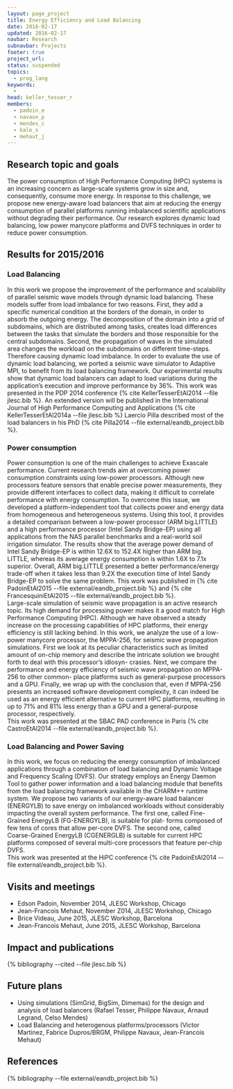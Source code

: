 ```yaml
---
layout: page_project
title: Energy Efficiency and Load Balancing
date: 2016-02-17
updated: 2016-02-17
navbar: Research
subnavbar: Projects
footer: true
project_url:
status: suspended
topics:
  - prog_lang
keywords:
  -
head: keller_tesser_r
members:
  - padoin_e
  - navaux_p
  - mendes_c
  - kale_s
  - mehaut_j
---
```


## Research topic and goals

The power consumption of High Performance Computing (HPC) systems is an increasing concern
as large-scale systems grow in size and, consequently, consume more energy.
In response to this challenge, we propose new energy-aware load balancers that aim at reducing the
energy consumption of parallel platforms running imbalanced scientific applications without degrading
their performance.
Our research explores dynamic load balancing, low power manycore platforms and DVFS techniques in
order to reduce power consumption.

## Results for 2015/2016

### Load Balancing

In this work we propose the improvement of the performance and scalability of parallel seismic
wave models through dynamic load balancing.
These models suffer from load imbalance for two reasons.
First, they add a specific numerical condition at the borders of the domain, in order to
absorb the outgoing energy.
The decomposition of the domain into a grid of subdomains, which are distributed among tasks, creates
load differences between the tasks that simulate the borders and those responsible for the central subdomains.
Second, the propagation of waves in the simulated area changes the workload on the subdomains on different time-steps.
Therefore causing dynamic load imbalance.
In order to evaluate the use of dynamic load balancing, we ported a seismic wave simulator to Adaptive MPI,
to benefit from its load balancing framework. Our experimental results
show that dynamic load balancers can adapt to load variations during the application’s execution
and improve performance by 36%.
This work was presented in the PDP 2014 conference {% cite KellerTesserEtAl2014 --file jlesc.bib %}.
An extended version will be published in the International Journal of High Performance Computing and Applications
{% cite KellerTesserEtAl2014a --file jlesc.bib %}
Laercio Pilla described most of the load balancers in his PhD {% cite Pilla2014 --file external/eandb_project.bib %}.

### Power consumption

Power consumption is one of the main challenges to achieve Exascale performance.
Current research trends aim at overcoming power consumption constraints using low-power processors.
Although new processors feature sensors that enable precise power measurements, they provide
different interfaces to collect data, making it difficult to correlate performance with energy consumption.
To overcome this issue, we developed a platform-independent tool that collects power
and energy data from homogeneous and heterogeneous systems.
Using this tool, it provides a detailed comparison between a low-power processor (ARM big.LITTLE) and a high performance
processor (Intel Sandy Bridge-EP) using all applications from the NAS parallel benchmarks and
a real-world soil irrigation simulator.
The results show that the average power demand of Intel Sandy Bridge-EP is within 12.6X to 152.4X higher than ARM big.
LITTLE, whereas its average energy consumption is within 1.6X to 7.1x superior.
Overall, ARM big.LITTLE presented a better performance/energy trade-off when it takes less than 9.2X the execution
time of Intel Sandy Bridge-EP to solve the same problem.
This work was published in {% cite PadoinEtAl2015 --file external/eandb_project.bib %} and {% cite FrancesquiniEtAl2015 --file external/eandb_project.bib %}.  
Large-scale simulation of seismic wave propagation is an active research topic.
Its high demand for processing power makes it a good match for High Performance Computing (HPC).
Although we have observed a steady increase on the processing capabilities of HPC platforms, their energy
efficiency is still lacking behind.
In this work, we analyze the use of a low-power manycore processor, the MPPA-256, for seismic wave propagation simulations.
First we look at its peculiar characteristics such as limited amount of on-chip memory and describe the intricate solution we
brought forth to deal with this processor’s idiosyn- crasies.
Next, we compare the performance and energy efficiency of seismic wave propagation on MPPA-256 to other common- place
platforms such as general-purpose processors and a GPU.
Finally, we wrap up with the conclusion that, even if MPPA-256 presents an increased software development complexity,
it can indeed be used as an energy efficient alternative to current HPC platforms, resulting in up to 71% and 81% less energy
than a GPU and a general-purpose processor, respectively.  
This work was presented at the SBAC PAD conference in Paris {% cite CastroEtAl2014 --file external/eandb_project.bib %}.

### Load Balancing and Power Saving

In this work, we focus on reducing the energy consumption of imbalanced applications through a
combination of load balancing and Dynamic Voltage and Frequency Scaling (DVFS).
Our strategy employs an Energy Daemon Tool to gather power information and a load balancing module
that benefits from the load balancing framework available in the CHARM++ runtime system.
We propose two variants of our energy-aware load balancer (ENERGYLB) to save energy on imbalanced
workloads without considerably impacting the overall system performance.
The first one, called Fine- Grained EnergyLB (FG-ENERGYLB), is suitable for plat- forms composed of few
tens of cores that allow per-core DVFS.
The second one, called Coarse-Grained EnergyLB (CGENERGLB) is suitable for current HPC platforms composed of several
multi-core processors that feature per-chip DVFS.  
This work was presented at the HiPC conference {% cite PadoinEtAl2014 --file external/eandb_project.bib %}.

## Visits and meetings

* Edson Padoin, November 2014, JLESC Workshop, Chicago
* Jean-Francois Mehaut, November Z014, JLESC Workshop, Chicago
* Brice Videau, June 2015, JLESC Workshop, Barcelona
* Jean-Francois Mehaut, June 2015, JLESC Workshop, Barcelona

## Impact and publications


{% bibliography --cited --file jlesc.bib %}


## Future plans

* Using simulations (SimGrid, BigSim, Dimemas) for the design and analysis of load balancers
    (Rafael Tesser, Philippe Navaux, Arnaud Legrand, Celso Mendes)
* Load Balancing and heterogenous platforms/processors (Victor Martinez, Fabrice Dupros/BRGM,
    Philippe Navaux, Jean-Francois Mehaut)

## References

{% bibliography --file external/eandb_project.bib %}
